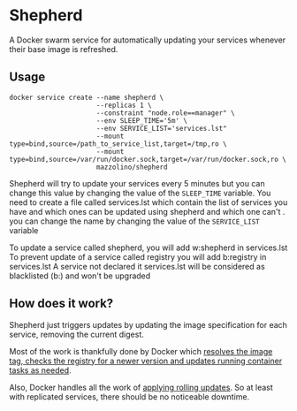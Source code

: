 # Shepherd

A Docker swarm service for automatically updating your services whenever their base image is refreshed.

## Usage

    docker service create --name shepherd \
                          --replicas 1 \
                          --constraint "node.role==manager" \
                          --env SLEEP_TIME='5m' \
                          --env SERVICE_LIST='services.lst"
                          --mount type=bind,source=/path_to_service_list,target=/tmp,ro \
                          --mount type=bind,source=/var/run/docker.sock,target=/var/run/docker.sock,ro \
                          mazzolino/shepherd

Shepherd will try to update your services every 5 minutes but you can change this value by changing the value of the `SLEEP_TIME` variable.
You need to create a file called services.lst which contain the list of services you have and which ones can be updated using shepherd and which one can't . you can change the name by changing the value of the `SERVICE_LIST` variable

To update a service called shepherd, you will add w:shepherd in services.lst
To prevent update of a service called registry you will add b:registry in services.lst
A service not declared it services.lst will be considered as blacklisted (b:) and won't be upgraded

## How does it work?

Shepherd just triggers updates by updating the image specification for each service, removing the current digest.

Most of the work is thankfully done by Docker which [resolves the image tag, checks the registry for a newer version and updates running container tasks as needed](https://docs.docker.com/engine/swarm/services/#update-a-services-image-after-creation).

Also, Docker handles all the work of [applying rolling updates](https://docs.docker.com/engine/swarm/swarm-tutorial/rolling-update/). So at least with replicated services, there should be no noticeable downtime.
